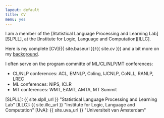 ```yaml
---
layout: default
title: CV
menu: yes
---
```



I am a member of the [Statistical Language Processing and Learning Lab][SLPLL], at the [Institute for Logic, Language and Computation][ILLC]. 

Here is my complete [CV]({{ site.baseurl }}/{{ site.cv }}) and a bit more on my [background](pages/background).


I often serve on the program committe of ML/CL/NLP/MT conferences:

* CL/NLP conferences: ACL, EMNLP, Coling, IJCNLP, CoNLL, RANLP, LREC
* ML conferences: NIPS, ICLR
* MT conferences: WMT, EAMT, AMTA, MT Summit


[SLPLL]: {{ site.slpll_url }} "Statistical Language Processing and Learning Lab"
[ILLC]: {{ site.illc_url }} "Institute for Logic, Language and Computation"
[UvA]: {{ site.uva_url }} "Universiteit van Amsterdam"
